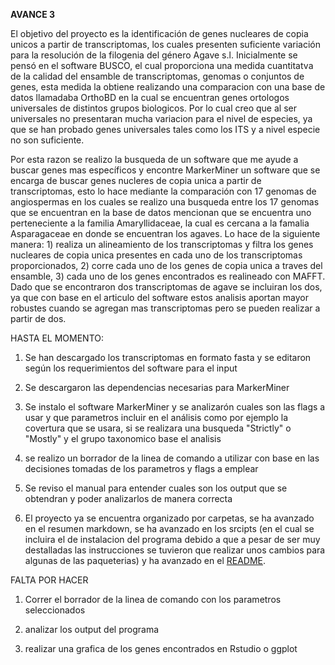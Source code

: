 **AVANCE 3**

El objetivo del proyecto es la identificación de genes nucleares de copia unicos a partir de transcriptomas, los cuales presenten suficiente
variación para la resolución de la filogenia del género Agave s.l. Inicialmente se pensó en el software BUSCO, el cual proporciona una medida cuantitatva
de la calidad del ensamble de transcriptomas, genomas o conjuntos de genes, esta medida la obtiene realizando una comparacion con una base de datos
llamadaba OrthoBD en la cual se encuentran genes ortologos universales de distintos grupos biologicos. Por lo cual creo que al ser universales no presentaran 
mucha variacion para el nivel de especies, ya que se han probado genes universales tales como los ITS y a nivel especie no son suficiente. 

Por esta razon se realizo la busqueda de un software que me ayude a buscar genes mas específicos y encontre MarkerMiner un software que se encarga de buscar
genes nucleres de copia unica a partir de transcriptomas, esto lo hace mediante la comparación con 17 genomas de angiospermas en los cuales se realizo una busqueda
entre los 17 genomas que se encuentran en la base de datos mencionan que se encuentra uno perteneciente a la familia Amaryllidaceae, la cual es cercana a la famalia
Asparagaceae en donde se encuentran los agaves. Lo hace de la siguiente manera: 1) realiza un alineamiento de los transcriptomas y filtra los genes nucleares de copia unica presentes en cada uno de los transcriptomas 
proporcionados, 2) corre cada uno de los genes de copia unica a traves del ensamble, 3) cada uno de los genes encontrados es realineado con MAFFT. Dado que se encontraron dos 
transcriptomas de agave se incluiran los dos, ya que con base en el articulo del software estos analisis aportan mayor robustes cuando se agregan mas transcriptomas
pero se pueden realizar a partir de dos.

HASTA EL MOMENTO:

1. Se han descargado los transcriptomas en formato fasta y se editaron según los requerimientos del software para el input

2. Se descargaron las dependencias necesarias para MarkerMiner 

3. Se instalo el software MarkerMiner y se analizarón cuales son las flags a usar y que parametros incluir en el análisis como por ejemplo 
la covertura que se usara, si se realizara una busqueda "Strictly" o "Mostly" y el grupo taxonomico base el analisis

4. se realizo un borrador de la linea de comando a utilizar con base en las decisiones tomadas de los parametros y flags a emplear

5. Se reviso el manual para entender cuales son los output que se obtendran y poder analizarlos de manera correcta

6. El proyecto ya se encuentra organizado por carpetas, se ha avanzado en el resumen markdown, se ha avanzado en los srcipts (en el cual se incluira el de 
instalacion del programa debido a que a pesar de ser muy destalladas las instrucciones se tuvieron que realizar unos cambios para algunas de las paqueterias) y 
ha avanzado en el [README](https://github.com/Ofeabi/ProyectoFinalBioinf2017-II/blob/master/Avance3README). 

FALTA POR HACER

1. Correr el borrador de la linea de comando con los parametros seleccionados

2. analizar los output del programa

3. realizar una grafica de los genes encontrados en Rstudio o ggplot 

